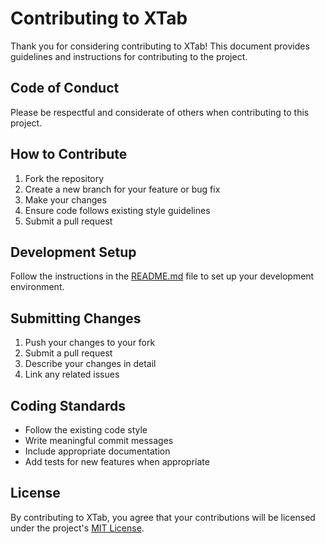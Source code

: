 # Contributing to XTab

Thank you for considering contributing to XTab! This document provides guidelines and instructions for contributing to the project.

## Code of Conduct

Please be respectful and considerate of others when contributing to this project.

## How to Contribute

1. Fork the repository
2. Create a new branch for your feature or bug fix
3. Make your changes
4. Ensure code follows existing style guidelines
5. Submit a pull request

## Development Setup

Follow the instructions in the [README.md](../README.md) file to set up your development environment.

## Submitting Changes

1. Push your changes to your fork
2. Submit a pull request
3. Describe your changes in detail
4. Link any related issues

## Coding Standards

-   Follow the existing code style
-   Write meaningful commit messages
-   Include appropriate documentation
-   Add tests for new features when appropriate

## License

By contributing to XTab, you agree that your contributions will be licensed under the project's [MIT License](../LICENSE).
